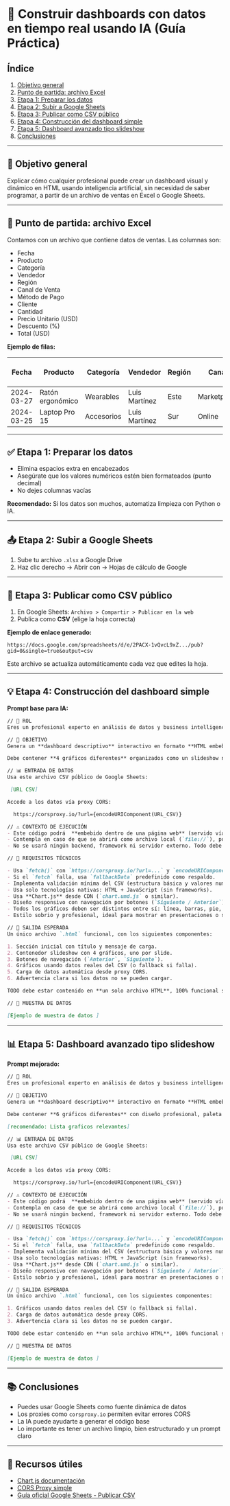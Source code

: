 # 🧠 Construir dashboards con datos en tiempo real usando IA (Guía Práctica)

## Índice

1. [Objetivo general](#objetivo-general)
2. [Punto de partida: archivo Excel](#punto-de-partida-archivo-excel)
3. [Etapa 1: Preparar los datos](#etapa-1-preparar-los-datos)
4. [Etapa 2: Subir a Google Sheets](#etapa-2-subir-a-google-sheets)
5. [Etapa 3: Publicar como CSV público](#etapa-3-publicar-como-csv-público)
6. [Etapa 4: Construcción del dashboard simple](#etapa-4-construcción-del-dashboard-simple)
7. [Etapa 5: Dashboard avanzado tipo slideshow](#etapa-5-dashboard-avanzado-tipo-slideshow)
8. [Conclusiones](#conclusiones)

---

## 🎯 Objetivo general

Explicar cómo cualquier profesional puede crear un dashboard visual y dinámico en HTML usando inteligencia artificial, sin necesidad de saber programar, a partir de un archivo de ventas en Excel o Google Sheets.

---

## 📁 Punto de partida: archivo Excel

Contamos con un archivo que contiene datos de ventas. Las columnas son:

* Fecha
* Producto
* Categoría
* Vendedor
* Región
* Canal de Venta
* Método de Pago
* Cliente
* Cantidad
* Precio Unitario (USD)
* Descuento (%)
* Total (USD)

**Ejemplo de filas:**


| Fecha       | Producto         | Categoría  | Vendedor       | Región | Canal        | Método de Pago         | Cliente       | Cantidad | Precio Unitario (USD) | Descuento (%) | Total (USD) |
|-------------|------------------|------------|----------------|--------|--------------|------------------------|----------------|----------|------------------------|----------------|--------------|
| 2024-03-27  | Ratón ergonómico | Wearables  | Luis Martínez  | Este   | Marketplace  | Transferencia bancaria | Cliente_0219  | 5        | 706.65                 | 15.96          | 2969.34      |
| 2024-03-25  | Laptop Pro 15    | Accesorios | Luis Martínez  | Sur    | Online       | Tarjeta de débito      | Cliente_0093  | 8        | 1213.25                | 11.07          | 8631.55      |

---

## ✅ Etapa 1: Preparar los datos

* Elimina espacios extra en encabezados
* Asegúrate que los valores numéricos estén bien formateados (punto decimal)
* No dejes columnas vacías

**Recomendado:** Si los datos son muchos, automatiza limpieza con Python o IA.

---

## 📤 Etapa 2: Subir a Google Sheets

1. Sube tu archivo `.xlsx` a Google Drive
2. Haz clic derecho → Abrir con → Hojas de cálculo de Google

---

## 🔗 Etapa 3: Publicar como CSV público

1. En Google Sheets: `Archivo > Compartir > Publicar en la web`
2. Publica como **CSV** (elige la hoja correcta)

**Ejemplo de enlace generado:**

```
https://docs.google.com/spreadsheets/d/e/2PACX-1vQvcL9xZ.../pub?gid=0&single=true&output=csv
```

Este archivo se actualiza automáticamente cada vez que edites la hoja.

---

## 💡 Etapa 4: Construcción del dashboard simple

**Prompt base para IA:**

```markdown
// 🧠 ROL
Eres un profesional experto en análisis de datos y business intelligence.

// 🎯 OBJETIVO
Genera un **dashboard descriptivo** interactivo en formato **HTML embebible**, usando **Chart.js** para mostrar datos de ventas.

Debe contener **4 gráficos diferentes** organizados como un slideshow navegable, con diseño profesional, paleta de colores sobria y visualización clara.

// 📊 ENTRADA DE DATOS
Usa este archivo CSV público de Google Sheets:

 [URL CSV]

Accede a los datos vía proxy CORS:

  https://corsproxy.io/?url={encodeURIComponent(URL_CSV)}

// ⚠️ CONTEXTO DE EJECUCIÓN
- Este código podrá  **embebido dentro de una página web** (servido vía `https://`).
- Contempla en caso de que se abrirá como archivo local (`file://`), puede usarse sin problemas.
- No se usará ningún backend, framework ni servidor externo. Todo debe correr **directamente en el navegador del usuario**.

// 🧱 REQUISITOS TÉCNICOS

- Usa `fetch()` con `https://corsproxy.io/?url=...` y `encodeURIComponent` correctamente.
- Si el `fetch` falla, usa `fallbackData` predefinido como respaldo.
- Implementa validación mínima del CSV (estructura básica y valores numéricos).
- Usa solo tecnologías nativas: HTML + JavaScript (sin frameworks).
- Usa **Chart.js** desde CDN (`chart.umd.js` o similar).
- Diseño responsivo con navegación por botones (`Siguiente / Anterior`).
- Todos los gráficos deben ser distintos entre sí: línea, barras, pie, radar, polar, scatter, etc.
- Estilo sobrio y profesional, ideal para mostrar en presentaciones o sitios educativos.

// 📌 SALIDA ESPERADA
Un único archivo `.html` funcional, con los siguientes componentes:

1. Sección inicial con título y mensaje de carga.
2. Contenedor slideshow con 4 gráficos, uno por slide.
3. Botones de navegación (`Anterior`, `Siguiente`).
4. Gráficos usando datos reales del CSV (o fallback si falla).
5. Carga de datos automática desde proxy CORS.
6. Advertencia clara si los datos no se pueden cargar.

TODO debe estar contenido en **un solo archivo HTML**, 100% funcional sin backend ni librerías externas.

// 🧪 MUESTRA DE DATOS

[Ejemplo de muestra de datos ]
```

---

## 📊 Etapa 5: Dashboard avanzado tipo slideshow

**Prompt mejorado:**

```markdown
// 🧠 ROL
Eres un profesional experto en análisis de datos y business intelligence.

// 🎯 OBJETIVO
Genera un **dashboard descriptivo** interactivo en formato **HTML embebible**, usando **Chart.js** para mostrar datos de ventas.

Debe contener **6 gráficos diferentes** con diseño profesional, paleta de colores sobria y visualización clara.

[recomendado: Lista graficos relevantes]

// 📊 ENTRADA DE DATOS
Usa este archivo CSV público de Google Sheets:

 [URL CSV]

Accede a los datos vía proxy CORS:

  https://corsproxy.io/?url={encodeURIComponent(URL_CSV)}

// ⚠️ CONTEXTO DE EJECUCIÓN
- Este código podrá  **embebido dentro de una página web** (servido vía `https://`).
- Contempla en caso de que se abrirá como archivo local (`file://`), puede usarse sin problemas.
- No se usará ningún backend, framework ni servidor externo. Todo debe correr **directamente en el navegador del usuario**.

// 🧱 REQUISITOS TÉCNICOS

- Usa `fetch()` con `https://corsproxy.io/?url=...` y `encodeURIComponent` correctamente.
- Si el `fetch` falla, usa `fallbackData` predefinido como respaldo.
- Implementa validación mínima del CSV (estructura básica y valores numéricos).
- Usa solo tecnologías nativas: HTML + JavaScript (sin frameworks).
- Usa **Chart.js** desde CDN (`chart.umd.js` o similar).
- Diseño responsivo con navegación por botones (`Siguiente / Anterior`).
- Estilo sobrio y profesional, ideal para mostrar en presentaciones o sitios educativos.

// 📌 SALIDA ESPERADA
Un único archivo `.html` funcional, con los siguientes componentes:

1. Gráficos usando datos reales del CSV (o fallback si falla).
2. Carga de datos automática desde proxy CORS.
3. Advertencia clara si los datos no se pueden cargar.

TODO debe estar contenido en **un solo archivo HTML**, 100% funcional sin backend ni librerías externas.

// 🧪 MUESTRA DE DATOS

[Ejemplo de muestra de datos ]
```

---

## 📚 Conclusiones

* Puedes usar Google Sheets como fuente dinámica de datos
* Los proxies como `corsproxy.io` permiten evitar errores CORS
* La IA puede ayudarte a generar el código base
* Lo importante es tener un archivo limpio, bien estructurado y un prompt claro

---

## 🔗 Recursos útiles

* [Chart.js documentación](https://www.chartjs.org/docs/latest/)
* [CORS Proxy simple](https://corsproxy.io/)
* [Guía oficial Google Sheets - Publicar CSV](https://support.google.com/docs/answer/183965)